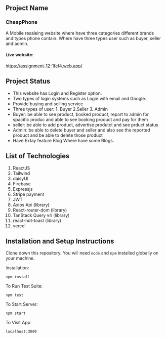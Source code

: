 ## Project Name

### CheapPhone

A Mobile resaleing website where have three categories different brands and types phone contain. Where have three types user such as buyer, seller and admin.

#### Live website:
https://assignment-12-1fcf4.web.app/

## Project Status
* This website has Login and Register option.
* Two types of login systems such as Login with email and Google.
* Provide buying and selling service
* Three types of user: 1. Buyer 2.Seller 3. Admin
* Buyer: be able to see product, booked product, report to admin for spacific produc and able to see booking product and pay for them
* seller: be able to add product, advertise produtct and see prduct status
* Admin: be able to delete buyer and seller and also see the reported product and be able to delete those product
* Have Extay feature Blog Where have some Blogs.

## List of Technologies
1. ReactJS
2. Tailwind
3. daisyUI
3. Firebase
4. Expressjs
5. Stripe payment
6. JWT
7. Axios Api (library)
8. React-router-dom (library)
9. TanStack Query v4 (library)
10. react-hot-toast (library)
11. vercel 

## Installation and Setup Instructions 

Clone down this repository. You will need `node` and `npm` installed globally on your machine.  

Installation:

`npm install`  

To Run Test Suite:  

`npm test`  

To Start Server:

`npm start`  

To Visit App:

`localhost:3000`  
